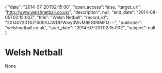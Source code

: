 {
  "date": "2014-07-20T02:15:00", 
  "open_access": false, 
  "target_url": "http://www.welshnetball.co.uk/", 
  "description": null, 
  "end_date": "2014-08-05T02:15:00Z", 
  "title": "Welsh Netball", 
  "record_id": "20140720T021500/UJWDI7Wmy3WvM8EGtRtMFQ==", 
  "publisher": "welshnetball.co.uk", 
  "start_date": "2014-07-20T02:15:00Z", 
  "subject": null
}

# Welsh Netball

None
